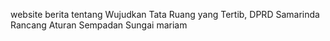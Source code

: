 website berita tentang Wujudkan Tata Ruang yang Tertib, DPRD Samarinda Rancang Aturan Sempadan Sungai mariam 

